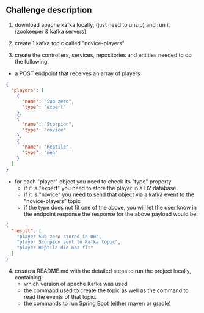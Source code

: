 
## Challenge description

1. download apache kafka locally, (just need to unzip) and run it (zookeeper & kafka servers)
2. create 1 kafka topic called "novice-players"

3. create the controllers, services, repositories and entities needed to do the following:

- a POST endpoint that receives an array of players
```json
{
  "players": [
    {
      "name": "Sub zero",
      "type": "expert"
    },
    {
      "name": "Scorpion",
      "type": "novice"
    },
    {
      "name": "Reptile",
      "type": "meh"
    }
  ]
}
```
- for each "player" object you need to check its "type" property
  - if it is "expert" you need to store the player in a H2 database.
  - if it is "novice" you need to send that object via a kafka event to the "novice-players" topic
  - if the type does not fit one of the above, you will let the user know in the endpoint response
the response for the above payload would be:

```json
{
  "result": [
    "player Sub zero stored in DB",
    "player Scorpion sent to Kafka topic",
    "player Reptile did not fit"
  ]
}
````

4. create a README.md with the detailed steps to run the project locally, containing:
   - which version of apache Kafka was used
   - the command used to create the topic as well as the command to read the events of that topic.
   - the commands to run Spring Boot (either maven or gradle)